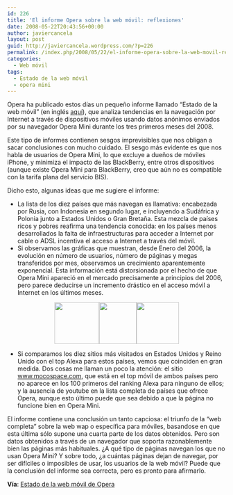 ```yaml
---
id: 226
title: 'El informe Opera sobre la web móvil: reflexiones'
date: 2008-05-22T20:43:56+00:00
author: javiercancela
layout: post
guid: http://javiercancela.wordpress.com/?p=226
permalink: /index.php/2008/05/22/el-informe-opera-sobre-la-web-movil-reflexiones/
categories:
  - Web móvil
tags:
  - Estado de la web móvil
  - opera mini
---
```

Opera ha publicado estos días un pequeño informe llamado &#8220;Estado de la web móvil&#8221; (en inglés [aquí](http://www.opera.com/mobile_report/ "First Quarter, 2008")), que analiza tendencias en la navegación por Internet a través de dispositivos móviles usando datos anónimos enviados por su navegador Opera Mini durante los tres primeros meses del 2008.

Este tipo de informes contienen sesgos imprevisibles que nos obligan a sacar conclusiones con mucho cuidado. El sesgo más evidente es que nos habla de usuarios de Opera Mini, lo que excluye a dueños de móviles iPhone, y minimiza el impacto de las BlackBerry, entre otros dispositivos (aunque existe Opera Mini para BlackBerry, creo que aún no es compatible con la tarifa plana del servicio BIS).

Dicho esto, algunas ideas que me sugiere el informe:

  * La lista de los diez países que más navegan es llamativa: encabezada por Rusia, con Indonesia en segundo lugar, e incluyendo a Sudáfrica y Polonia junto a Estados Unidos o Gran Bretaña. Esta mezcla de países ricos y pobres reafirma una tendencia conocida: en los países menos desarrollados la falta de infraestructuras para acceder a Internet por cable o ADSL incentiva el acceso a Internet a través del móvil.
  * Si observamos las gráficas que muestran, desde Enero del 2006, la evolución en número de usuarios, número de páginas y megas transferidos por mes, observamos un crecimiento aparentemente exponencial. Esta información está distorsionada por el hecho de que Opera Mini apareció en el mercado precisamente a principios del 2006, pero parece deducirse un incremento drástico en el acceso móvil a Internet en los últimos meses.

<p style="text-align:center;">
  <a href="http://localhost/wp-content/uploads/2008/05/users_cumulative.jpg"><img class="alignnone size-thumbnail wp-image-228" src="http://localhost/wp-content/uploads/2008/05/users_cumulative.jpg?w=103" alt="" width="103" height="96" srcset="http://localhost/wp-content/uploads/2008/05/users_cumulative.jpg 484w, http://localhost/wp-content/uploads/2008/05/users_cumulative-300x278.jpg 300w" sizes="(max-width: 103px) 100vw, 103px" /></a><a href="http://localhost/wp-content/uploads/2008/05/views_monthly.jpg"><img class="alignnone size-thumbnail wp-image-229" src="http://localhost/wp-content/uploads/2008/05/views_monthly.jpg?w=86" alt="" width="86" height="96" srcset="http://localhost/wp-content/uploads/2008/05/views_monthly.jpg 506w, http://localhost/wp-content/uploads/2008/05/views_monthly-270x300.jpg 270w" sizes="(max-width: 86px) 100vw, 86px" /></a><a href="http://localhost/wp-content/uploads/2008/05/data_monthly.jpg"><img class="alignnone size-thumbnail wp-image-227" src="http://localhost/wp-content/uploads/2008/05/data_monthly.jpg?w=98" alt="" width="98" height="96" srcset="http://localhost/wp-content/uploads/2008/05/data_monthly.jpg 484w, http://localhost/wp-content/uploads/2008/05/data_monthly-300x291.jpg 300w" sizes="(max-width: 98px) 100vw, 98px" /></a>
</p>

  * Si comparamos los diez sitios más visitados en Estados Unidos y Reino Unido con el top Alexa para estos países, vemos que coinciden en gran medida. Dos cosas me llaman un poco la atención: el sitio www.mocospace.com, que está en el top móvil de ambos países pero no aparece en los 100 primeros del ranking Alexa para ninguno de ellos; y la ausencia de youtube en la lista completa de países que ofrece Opera, aunque esto último puede que sea debido a que la página no funcione bien en Opera Mini.

El informe contiene una conclusión un tanto capciosa: el triunfo de la &#8220;web completa&#8221; sobre la web wap o específica para móviles, basandose en que esta última sólo supone una cuarta parte de los datos obtenidos. Pero son datos obtenidos a través de un navegador que soporta razonablemente bien las páginas más habituales. ¿A qué tipo de páginas navegan los que no usan Opera Mini? Y sobre todo, ¿a cuántas páginas dejan de navegar, por ser difíciles o imposibles de usar, los usuarios de la web móvil? Puede que la conclusión del informe sea correcta, pero es pronto para afirmarlo.

**Vía**: [Estado de la web móvil de Opera](http://www.ojomoviles.com/noticias/estado-de-la-web-movil-de-opera/ "Estado de la web móvil de Opera")